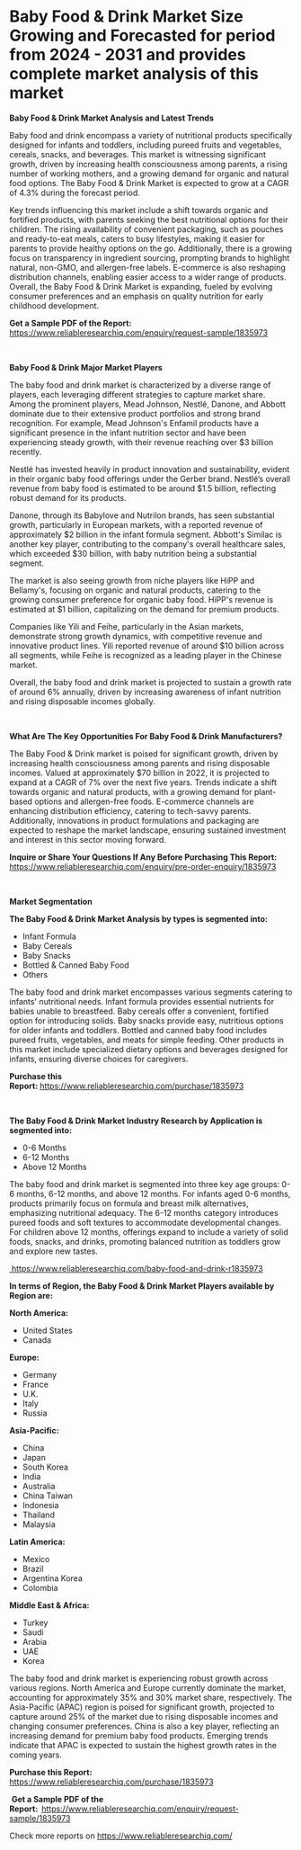 <p><h1>Baby Food & Drink Market Size Growing and Forecasted for period from 2024 - 2031 and provides complete market analysis of this market</h1></p><p><strong>Baby Food & Drink Market Analysis and Latest Trends</strong></p>
<p><p>Baby food and drink encompass a variety of nutritional products specifically designed for infants and toddlers, including pureed fruits and vegetables, cereals, snacks, and beverages. This market is witnessing significant growth, driven by increasing health consciousness among parents, a rising number of working mothers, and a growing demand for organic and natural food options. The Baby Food & Drink Market is expected to grow at a CAGR of 4.3% during the forecast period. </p><p>Key trends influencing this market include a shift towards organic and fortified products, with parents seeking the best nutritional options for their children. The rising availability of convenient packaging, such as pouches and ready-to-eat meals, caters to busy lifestyles, making it easier for parents to provide healthy options on the go. Additionally, there is a growing focus on transparency in ingredient sourcing, prompting brands to highlight natural, non-GMO, and allergen-free labels. E-commerce is also reshaping distribution channels, enabling easier access to a wider range of products. Overall, the Baby Food & Drink Market is expanding, fueled by evolving consumer preferences and an emphasis on quality nutrition for early childhood development.</p></p>
<p><strong>Get a Sample PDF of the Report:&nbsp;</strong> <a href="https://www.reliableresearchiq.com/enquiry/request-sample/1835973?utm_campaign=904&utm_medium=2&utm_source=Github&utm_content=ia&utm_term=31122024&utm_id=baby-food-drink">https://www.reliableresearchiq.com/enquiry/request-sample/1835973</a></p>
<p>&nbsp;</p>
<p><strong>Baby Food & Drink Major Market Players</strong></p>
<p><p>The baby food and drink market is characterized by a diverse range of players, each leveraging different strategies to capture market share. Among the prominent players, Mead Johnson, Nestlé, Danone, and Abbott dominate due to their extensive product portfolios and strong brand recognition. For example, Mead Johnson's Enfamil products have a significant presence in the infant nutrition sector and have been experiencing steady growth, with their revenue reaching over $3 billion recently.</p><p>Nestlé has invested heavily in product innovation and sustainability, evident in their organic baby food offerings under the Gerber brand. Nestlé’s overall revenue from baby food is estimated to be around $1.5 billion, reflecting robust demand for its products.</p><p>Danone, through its Babylove and Nutrilon brands, has seen substantial growth, particularly in European markets, with a reported revenue of approximately $2 billion in the infant formula segment. Abbott's Similac is another key player, contributing to the company's overall healthcare sales, which exceeded $30 billion, with baby nutrition being a substantial segment.</p><p>The market is also seeing growth from niche players like HiPP and Bellamy's, focusing on organic and natural products, catering to the growing consumer preference for organic baby food. HiPP's revenue is estimated at $1 billion, capitalizing on the demand for premium products.</p><p>Companies like Yili and Feihe, particularly in the Asian markets, demonstrate strong growth dynamics, with competitive revenue and innovative product lines. Yili reported revenue of around $10 billion across all segments, while Feihe is recognized as a leading player in the Chinese market.</p><p>Overall, the baby food and drink market is projected to sustain a growth rate of around 6% annually, driven by increasing awareness of infant nutrition and rising disposable incomes globally.</p></p>
<p>&nbsp;</p>
<p><strong>What Are The Key Opportunities For Baby Food & Drink Manufacturers?</strong></p>
<p><p>The Baby Food & Drink market is poised for significant growth, driven by increasing health consciousness among parents and rising disposable incomes. Valued at approximately $70 billion in 2022, it is projected to expand at a CAGR of 7% over the next five years. Trends indicate a shift towards organic and natural products, with a growing demand for plant-based options and allergen-free foods. E-commerce channels are enhancing distribution efficiency, catering to tech-savvy parents. Additionally, innovations in product formulations and packaging are expected to reshape the market landscape, ensuring sustained investment and interest in this sector moving forward.</p></p>
<p><strong>Inquire or Share Your Questions If Any Before Purchasing This Report:</strong> <a href="https://www.reliableresearchiq.com/enquiry/pre-order-enquiry/1835973?utm_campaign=904&utm_medium=2&utm_source=Github&utm_content=ia&utm_term=31122024&utm_id=baby-food-drink">https://www.reliableresearchiq.com/enquiry/pre-order-enquiry/1835973</a></p>
<p>&nbsp;</p>
<p><strong>Market Segmentation</strong></p>
<p><strong>The Baby Food & Drink Market Analysis by types is segmented into:</strong></p>
<p><ul><li>Infant Formula</li><li>Baby Cereals</li><li>Baby Snacks</li><li>Bottled & Canned Baby Food</li><li>Others</li></ul></p>
<p><p>The baby food and drink market encompasses various segments catering to infants' nutritional needs. Infant formula provides essential nutrients for babies unable to breastfeed. Baby cereals offer a convenient, fortified option for introducing solids. Baby snacks provide easy, nutritious options for older infants and toddlers. Bottled and canned baby food includes pureed fruits, vegetables, and meats for simple feeding. Other products in this market include specialized dietary options and beverages designed for infants, ensuring diverse choices for caregivers.</p></p>
<p><strong>Purchase this Report:&nbsp;</strong><a href="https://www.reliableresearchiq.com/purchase/1835973?utm_campaign=904&utm_medium=2&utm_source=Github&utm_content=ia&utm_term=31122024&utm_id=baby-food-drink">https://www.reliableresearchiq.com/purchase/1835973</a></p>
<p>&nbsp;</p>
<p><strong>The Baby Food & Drink Market Industry Research by Application is segmented into:</strong></p>
<p><ul><li>0-6 Months</li><li>6-12 Months</li><li>Above 12 Months</li></ul></p>
<p><p>The baby food and drink market is segmented into three key age groups: 0-6 months, 6-12 months, and above 12 months. For infants aged 0-6 months, products primarily focus on formula and breast milk alternatives, emphasizing nutritional adequacy. The 6-12 months category introduces pureed foods and soft textures to accommodate developmental changes. For children above 12 months, offerings expand to include a variety of solid foods, snacks, and drinks, promoting balanced nutrition as toddlers grow and explore new tastes.</p></p>
<p><a href="https://www.reliableresearchiq.com/baby-food-and-drink-r1835973?utm_campaign=904&utm_medium=2&utm_source=Github&utm_content=ia&utm_term=31122024&utm_id=baby-food-drink">&nbsp;https://www.reliableresearchiq.com/baby-food-and-drink-r1835973</a></p>
<p><strong>In terms of Region, the Baby Food & Drink Market Players available by Region are:</strong></p>
<p>
    <p> <strong> North America: </strong>
        <ul>
            <li>United States</li>
            <li>Canada</li>
        </ul>
        </p> 
    <p> <strong> Europe: </strong>
        <ul>
            <li>Germany</li>
            <li>France</li>
            <li>U.K.</li>
            <li>Italy</li>
            <li>Russia</li>
        </ul>
        </p> 
    <p> <strong> Asia-Pacific: </strong>
        <ul>
            <li>China</li>
            <li>Japan</li>
            <li>South Korea</li>
            <li>India</li>
            <li>Australia</li>
            <li>China Taiwan</li>
            <li>Indonesia</li>
            <li>Thailand</li>
            <li>Malaysia</li>
        </ul>
        </p> 
    <p> <strong> Latin America: </strong>
        <ul>
            <li>Mexico</li>
            <li>Brazil</li>
            <li>Argentina Korea</li>
            <li>Colombia</li>
        </ul>
        </p> 
    <p> <strong> Middle East & Africa: </strong>
        <ul>
            <li>Turkey</li>
            <li>Saudi</li>
            <li>Arabia</li>
            <li>UAE</li>
            <li>Korea</li>
        </ul>
    </p>
    </p>
<p><p>The baby food and drink market is experiencing robust growth across various regions. North America and Europe currently dominate the market, accounting for approximately 35% and 30% market share, respectively. The Asia-Pacific (APAC) region is poised for significant growth, projected to capture around 25% of the market due to rising disposable incomes and changing consumer preferences. China is also a key player, reflecting an increasing demand for premium baby food products. Emerging trends indicate that APAC is expected to sustain the highest growth rates in the coming years.</p></p>
<p><strong>Purchase this Report: </strong><a href="https://www.reliableresearchiq.com/purchase/1835973?utm_campaign=904&utm_medium=2&utm_source=Github&utm_content=ia&utm_term=31122024&utm_id=baby-food-drink">https://www.reliableresearchiq.com/purchase/1835973</a></p>
<p>&nbsp;<strong>Get a Sample PDF of the Report:&nbsp;&nbsp;</strong><a href="https://www.reliableresearchiq.com/enquiry/request-sample/1835973?utm_campaign=904&utm_medium=2&utm_source=Github&utm_content=ia&utm_term=31122024&utm_id=baby-food-drink">https://www.reliableresearchiq.com/enquiry/request-sample/1835973</a></p>
<p><strong></strong></p>
<p>Check more reports on <a href="https://www.reliableresearchiq.com/?utm_campaign=904&utm_medium=2&utm_source=Github&utm_content=ia&utm_term=31122024&utm_id=baby-food-drink">https://www.reliableresearchiq.com/</a></p>